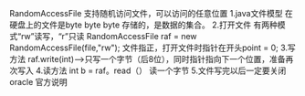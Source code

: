 RandomAccessFile 支持随机访问文件，可以访问的任意位置
1.java文件模型
在硬盘上的文件是byte byte byte 存储的，是数据的集合。
2.打开文件
有两种模式“rw”读写，“r”只读
RandomAccessFile raf = new RandomAccessFile(file,"rw");
文件指正，打开文件时指针在开头point = 0;
3.写方法
raf.write(int)-->只写一个字节（后8位），同时指针指向下一个位置，准备再次写入
4.读方法
int b = raf。read（） 读一个字节
5.文件写完以后一定要关闭 oracle 官方说明